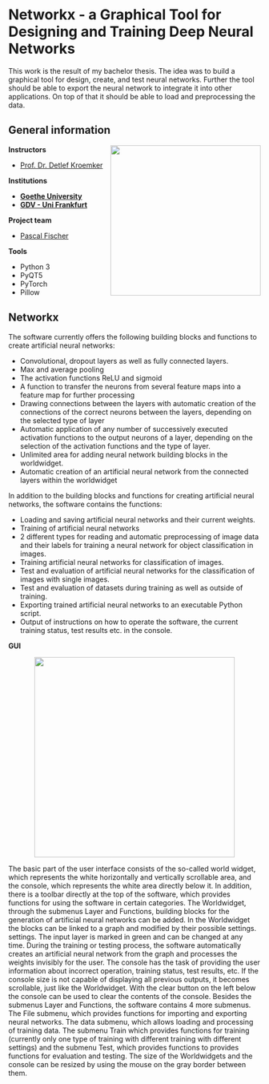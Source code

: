 # Networkx - a Graphical Tool for Designing and Training Deep Neural Networks
This work is the result of my bachelor thesis. The idea was to build a graphical tool for design, create, and test neural networks. Further the tool should be able to export the neural network to integrate it into other applications. On top of that it should be able to load and preprocessing the data.


## General information
<img align="right" width="300" height="" src="https://upload.wikimedia.org/wikipedia/commons/1/1e/Logo-Goethe-University-Frankfurt-am-Main.svg">

**Instructors**
* [Prof. Dr. Detlef Kroemker](https://www.studiumdigitale.uni-frankfurt.de/75926978/Prof__Dr__Detlef_Kr%C3%B6mker__Pensioniert_seit_01_04_2020)

**Institutions**
* **[Goethe University](http://www.informatik.uni-frankfurt.de/index.php/en/)**
* **[GDV - Uni Frankfurt](https://www.gdv.informatik.uni-frankfurt.de/)**

**Project team**
* [Pascal Fischer](https://github.com/Psarpei/)

**Tools**
* Python 3
* PyQT5
* PyTorch
* Pillow

## Networkx
The software currently offers the following building blocks and functions to create artificial neural networks:

* Convolutional, dropout layers as well as fully connected layers.
* Max and average pooling
* The activation functions ReLU and sigmoid
* A function to transfer the neurons from several feature maps into a feature map for further processing
* Drawing connections between the layers with automatic creation of the connections of the correct neurons between the layers, depending on the selected type of layer
* Automatic application of any number of successively executed activation functions to the output neurons of a layer, depending on the selection of the activation functions and the type of layer.
* Unlimited area for adding neural network building blocks in the worldwidget.
* Automatic creation of an artificial neural network from the connected layers within the worldwidget

In addition to the building blocks and functions for creating artificial neural networks, the software contains the functions:

* Loading and saving artificial neural networks and their current weights.
* Training of artificial neural networks
* 2 different types for reading and automatic preprocessing of image data and their labels for training a neural network for object classification in images.
* Training artificial neural networks for classification of images.
* Test and evaluation of artificial neural networks for the classification of images with single images.
* Test and evaluation of datasets during training as well as outside of training.
* Exporting trained artificial neural networks to an executable Python script.
* Output of instructions on how to operate the software, the current training status, test results etc. in the console.

**GUI**

<p align="center">                                                                                                                    
    <img align="top" width="400" height="" src="https://upload.wikimedia.org/wikipedia/commons/3/3e/Networkx1.jpg">
</p>

The basic part of the user interface consists of the so-called world widget, which represents the white horizontally and vertically scrollable area, and the console, which represents the white area directly below it. In addition, there is a toolbar directly at the top of the software, which provides functions for using the software in certain categories. The Worldwidget, through the submenus Layer and Functions, building blocks for the generation of artificial neural networks can be added. In the Worldwidget the
blocks can be linked to a graph and modified by their possible settings. settings. The input layer is marked in green and can be changed at any time. During the training or testing process, the software automatically creates an artificial neural network from the graph and processes the weights invisibly for the user. The console has the task of providing the user information about incorrect operation, training status, test results, etc. If the console size is not capable of displaying all previous outputs, it becomes scrollable, just like the Worldwidget. With the clear button on the left below the console can be used to clear the contents of the console. Besides the submenus
Layer and Functions, the software contains 4 more submenus. The File submenu, which provides functions for importing and exporting neural networks. The data submenu, which allows loading and processing of training data. The submenu Train which provides functions for training (currently only one type of training with different
training with different settings) and the submenu Test, which provides functions to provides functions for evaluation and testing. The size of the Worldwidgets and the
console can be resized by using the mouse on the gray border between them.

